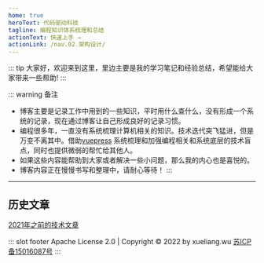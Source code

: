 ```yaml
---
home: true
heroText: 代码驱动科技
tagline: 编程知识体系梳理和总结
actionText: 快速上手 →
actionLink: /nav.02.架构设计/
---
```


::: tip 
大家好，欢迎来到这里，里边主要是我的学习笔记和经验总结，希望能给大家带来一些帮助!
:::

::: warning 备注

- 博客主要是记录工作中用到的一些知识，平时用什么查什么，没有形成一个系统的记录，现在通过博客让自己形成良好的记录习惯。
- 编程很多年，一直没有系统梳理计算机相关的知识。技术迭代突飞猛进，但是万变不离其中。借助[vuepress](https://vuepress.vuejs.org/) 系统梳理和加强编程相关和系统底层的技术盲点，同时也提供微弱的帮忙给其他人。
- 如果这些内容能帮助到大家或者解决一些小问题，那么我的内心也是喜悦的。
- 博客内容正在慢慢书写和整理中，请耐心等待！
:::

---
## 历史文章
[2021年之前的技术文章](http://blog.nowcode.cn/)


::: slot footer
Apache License 2.0 | Copyright © 2022 by xueliang.wu [苏ICP备15016087号](https://beian.miit.gov.cn)
:::
